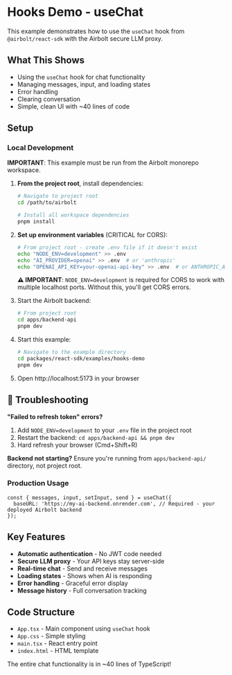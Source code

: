 # Hooks Demo - useChat

This example demonstrates how to use the `useChat` hook from `@airbolt/react-sdk` with the Airbolt secure LLM proxy.

## What This Shows

- Using the `useChat` hook for chat functionality
- Managing messages, input, and loading states
- Error handling
- Clearing conversation
- Simple, clean UI with ~40 lines of code

## Setup

### Local Development

**IMPORTANT**: This example must be run from the Airbolt monorepo workspace.

1. **From the project root**, install dependencies:

   ```bash
   # Navigate to project root
   cd /path/to/airbolt

   # Install all workspace dependencies
   pnpm install
   ```

2. **Set up environment variables** (CRITICAL for CORS):

   ```bash
   # From project root - create .env file if it doesn't exist
   echo "NODE_ENV=development" >> .env
   echo "AI_PROVIDER=openai" >> .env  # or 'anthropic'
   echo "OPENAI_API_KEY=your-openai-api-key" >> .env  # or ANTHROPIC_API_KEY for Anthropic
   ```

   **⚠️ IMPORTANT**: `NODE_ENV=development` is required for CORS to work with multiple localhost ports. Without this, you'll get CORS errors.

3. Start the Airbolt backend:

   ```bash
   # From project root
   cd apps/backend-api
   pnpm dev
   ```

4. Start this example:

   ```bash
   # Navigate to the example directory
   cd packages/react-sdk/examples/hooks-demo
   pnpm dev
   ```

5. Open http://localhost:5173 in your browser

## 🚨 Troubleshooting

**"Failed to refresh token" errors?**

1. Add `NODE_ENV=development` to your `.env` file in the project root
2. Restart the backend: `cd apps/backend-api && pnpm dev`
3. Hard refresh your browser (Cmd+Shift+R)

**Backend not starting?** Ensure you're running from `apps/backend-api/` directory, not project root.

### Production Usage

```tsx
const { messages, input, setInput, send } = useChat({
  baseURL: 'https://my-ai-backend.onrender.com', // Required - your deployed Airbolt backend
});
```

## Key Features

- **Automatic authentication** - No JWT code needed
- **Secure LLM proxy** - Your API keys stay server-side
- **Real-time chat** - Send and receive messages
- **Loading states** - Shows when AI is responding
- **Error handling** - Graceful error display
- **Message history** - Full conversation tracking

## Code Structure

- `App.tsx` - Main component using `useChat` hook
- `App.css` - Simple styling
- `main.tsx` - React entry point
- `index.html` - HTML template

The entire chat functionality is in ~40 lines of TypeScript!
